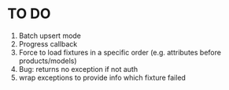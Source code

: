 # TO DO

1. Batch upsert mode
1. Progress callback
1. Force to load fixtures in a specific order (e.g. attributes before products/models)
1. Bug: returns no exception if not auth
1. wrap exceptions to provide info which fixture failed
